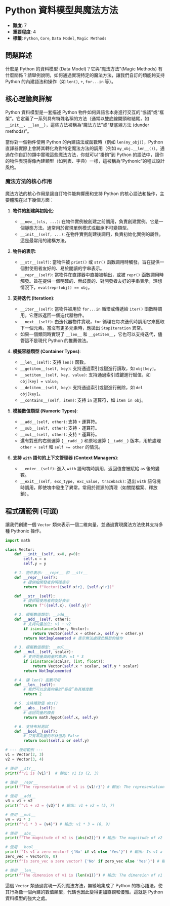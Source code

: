 # Python 資料模型與魔法方法

- **難度**: 7
- **重要程度**: 4
- **標籤**: `Python`, `Core`, `Data Model`, `Magic Methods`

## 問題詳述

什麼是 Python 的資料模型 (Data Model)？它與“魔法方法”(Magic Methods) 有什麼關係？請舉例說明，如何通過實現特定的魔法方法，讓我們自訂的類能夠支持 Python 的內建語法和操作（如 `len()`, `+`, `for...in` 等）。

## 核心理論與詳解

Python 資料模型是一套描述 Python 物件如何與語言本身進行交互的“協議”或“框架”。它定義了一系列具有特殊名稱的方法（通常以雙底線開頭和結尾，如 `__init__`、`__len__`），這些方法被稱為“魔法方法”或“雙底線方法 (dunder methods)”。

當你對一個物件使用 Python 的內建語法或函數時（例如 `len(my_obj)`），Python 直譯器實際上會將其轉化為對特定魔法方法的調用（例如 `my_obj.__len__()`）。通過在你自訂的類中實現這些魔法方法，你就可以“掛鉤”到 Python 的語法中，讓你的物件表現得像內建類型（如列表、字典）一樣，這被稱為“Pythonic”的程式設計風格。

### 魔法方法的核心作用

魔法方法的核心作用是讓自訂物件能夠響應和支持 Python 的核心語法和操作，主要體現在以下幾個方面：

1. **物件的創建與初始化**:
    - `__new__(cls, ...)`: 在物件實例被創建之前調用，負責創建實例。它是一個靜態方法。通常用於實現單例模式或繼承不可變類型。
    - `__init__(self, ...)`: 在物件實例創建後調用，負責初始化實例的屬性。這是最常用的建構方法。

2. **物件的表示**:
    - `__str__(self)`: 當物件被 `print()` 或 `str()` 函數調用時觸發。旨在提供一個對使用者友好的、易於閱讀的字串表示。
    - `__repr__(self)`: 當物件在直譯器中直接被輸出，或被 `repr()` 函數調用時觸發。旨在提供一個明確的、無歧義的、對開發者友好的字串表示，理想情況下，`eval(repr(obj)) == obj`。

3. **支持迭代 (Iteration)**:
    - `__iter__(self)`: 當物件被用於 `for...in` 循環或傳遞給 `iter()` 函數時調用。它應該返回一個迭代器物件。
    - `__next__(self)`: 由迭代器物件實現，`for` 循環在每次迭代時調用它來獲取下一個元素。當沒有更多元素時，應拋出 `StopIteration` 異常。
    - 如果一個類同時實現了 `__len__` 和 `__getitem__`，它也可以支持迭代，儘管這不是現代 Python 的推薦做法。

4. **模擬容器類型 (Container Types)**:
    - `__len__(self)`: 支持 `len()` 函數。
    - `__getitem__(self, key)`: 支持通過索引或鍵進行讀取，如 `obj[key]`。
    - `__setitem__(self, key, value)`: 支持通過索引或鍵進行賦值，如 `obj[key] = value`。
    - `__delitem__(self, key)`: 支持通過索引或鍵進行刪除，如 `del obj[key]`。
    - `__contains__(self, item)`: 支持 `in` 運算符，如 `item in obj`。

5. **模擬數值類型 (Numeric Types)**:
    - `__add__(self, other)`: 支持 `+` 運算符。
    - `__sub__(self, other)`: 支持 `-` 運算符。
    - `__mul__(self, other)`: 支持 `*` 運算符。
    - 還有對應的右側運算 (`__radd__`) 和原地運算 (`__iadd__`) 版本，用於處理 `other + self` 和 `self += other` 的情況。

6. **支持 `with` 語句的上下文管理器 (Context Managers)**:
    - `__enter__(self)`: 進入 `with` 語句塊時調用，返回值會被賦給 `as` 後的變數。
    - `__exit__(self, exc_type, exc_value, traceback)`: 退出 `with` 語句塊時調用，即使塊中發生了異常。常用於資源的清理（如關閉檔案、釋放鎖）。

## 程式碼範例 (可選)

讓我們創建一個 `Vector` 類來表示一個二維向量，並通過實現魔法方法使其支持多種 Pythonic 操作。

```python
import math

class Vector:
    def __init__(self, x=0, y=0):
        self.x = x
        self.y = y

    # 1. 物件表示: __repr__ 和 __str__
    def __repr__(self):
        # 提供給開發者的明確表示
        return f"Vector({self.x!r}, {self.y!r})"

    def __str__(self):
        # 提供給使用者的友好表示
        return f"({self.x}, {self.y})"

    # 2. 模擬數值類型: __add__
    def __add__(self, other):
        # 支持向量加法: v1 + v2
        if isinstance(other, Vector):
            return Vector(self.x + other.x, self.y + other.y)
        return NotImplemented # 表示無法處理此類型的操作

    # 3. 模擬數值類型: __mul__
    def __mul__(self, scalar):
        # 支持向量與純量的乘法: v1 * 3
        if isinstance(scalar, (int, float)):
            return Vector(self.x * scalar, self.y * scalar)
        return NotImplemented

    # 4. 讓 len() 函數可用
    def __len__(self):
        # 我們可以定義向量的“長度”為其維度數
        return 2

    # 5. 支持絕對值 abs()
    def __abs__(self):
        # 返回向量的模長
        return math.hypot(self.x, self.y)

    # 6. 支持布林測試
    def __bool__(self):
        # 只有零向量的布林值為 False
        return bool(self.x or self.y)

# --- 使用範例 ---
v1 = Vector(2, 3)
v2 = Vector(3, 4)

# 使用 __str__
print(f"v1 is {v1}")  # 輸出: v1 is (2, 3)

# 使用 __repr__
print(f"The representation of v1 is {v1!r}") # 輸出: The representation of v1 is Vector(2, 3)

# 使用 __add__
v3 = v1 + v2
print(f"v1 + v2 = {v3}") # 輸出: v1 + v2 = (5, 7)

# 使用 __mul__
v4 = v1 * 3
print(f"v1 * 3 = {v4}") # 輸出: v1 * 3 = (6, 9)

# 使用 __abs__
print(f"The magnitude of v2 is {abs(v2)}") # 輸出: The magnitude of v2 is 5.0

# 使用 __bool__
print(f"Is v1 a zero vector? {'No' if v1 else 'Yes'}") # 輸出: Is v1 a zero vector? No
zero_vec = Vector(0, 0)
print(f"Is zero_vec a zero vector? {'No' if zero_vec else 'Yes'}") # 輸出: Is zero_vec a zero vector? Yes

# 使用 __len__
print(f"The dimension of v1 is {len(v1)}") # 輸出: The dimension of v1 is 2
```

這個 `Vector` 類通過實現一系列魔法方法，無縫地集成了 Python 的核心語法，使其行為像一個內建的數值類型，代碼也因此變得更加直觀和優雅。這就是 Python 資料模型的強大之處。
